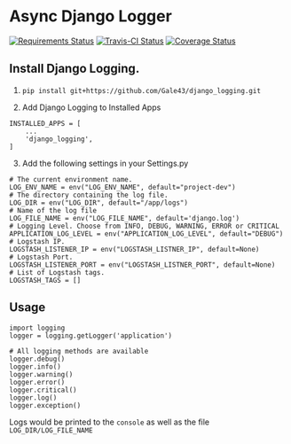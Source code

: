 # Async Django Logger

[![Requirements Status](https://requires.io/github/Gale43/django_logging/requirements.svg?branch=master)](https://requires.io/github/Gale43/django_logging/requirements/?branch=master)
[![Travis-CI Status](https://travis-ci.org/Gale43/django_logging.svg?branch=master)](https://travis-ci.org/Gale43/django_logging)
[![Coverage Status](https://coveralls.io/repos/github/Gale43/django_logging/badge.svg?branch=master)](https://coveralls.io/github/Gale43/django_logging?branch=master)


## Install Django Logging.
1. `pip install git+https://github.com/Gale43/django_logging.git`


2. Add Django Logging to Installed Apps
```
INSTALLED_APPS = [
    ...
    'django_logging',
]
```


3. Add the following settings in your Settings.py
```
# The current environment name.
LOG_ENV_NAME = env("LOG_ENV_NAME", default="project-dev")
# The directory containing the log file.
LOG_DIR = env("LOG_DIR", default="/app/logs")
# Name of the log file
LOG_FILE_NAME = env("LOG_FILE_NAME", default='django.log')
# Logging Level. Choose from INFO, DEBUG, WARNING, ERROR or CRITICAL
APPLICATION_LOG_LEVEL = env("APPLICATION_LOG_LEVEL", default="DEBUG")
# Logstash IP.
LOGSTASH_LISTENER_IP = env("LOGSTASH_LISTNER_IP", default=None)
# Logstash Port.
LOGSTASH_LISTENER_PORT = env("LOGSTASH_LISTNER_PORT", default=None)
# List of Logstash tags.
LOGSTASH_TAGS = []
```


## Usage
```
import logging
logger = logging.getLogger('application')

# All logging methods are available
logger.debug()
logger.info()
logger.warning()
logger.error()
logger.critical()
logger.log()
logger.exception()
```

Logs would be printed to the `console` as well as the file `LOG_DIR/LOG_FILE_NAME`
